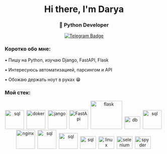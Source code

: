<div id="header" align="center">
  <h1> Hi there, I'm Darya</h1>
  <h3>🐍 Python Developer </h3>
  <a href="https://t.me/@SQ_travel" target="_blank">
    <img src="https://img.shields.io/badge/Telegram-229ED9?style=for-the-badge&logo=telegram&logoColor=white" alt="Telegram Badge"/>
  </a>
</div>

### Коротко обо мне:
• Пишу на Python, изучаю Django, FastAPI, Flask

• Интересуюсь автоматизацией, парсингом и API

• Обожаю держать ноут в руках :grin:

### Мой стек:
<div id="header" align="center">
<img src="https://cdn.jsdelivr.net/gh/devicons/devicon@latest/icons/python/python-original-wordmark.svg" title="sql" width="60" height="60"/>&nbsp;
<img src="https://cdn.jsdelivr.net/gh/devicons/devicon@latest/icons/docker/docker-original-wordmark.svg" title="doker" width="60" height="60"/>&nbsp;
<img src="https://cdn.jsdelivr.net/gh/devicons/devicon@latest/icons/django/django-plain-wordmark.svg" title="jango" width="60" height="60"/>&nbsp;
<img src="https://cdn.jsdelivr.net/gh/devicons/devicon@latest/icons/fastapi/fastapi-original-wordmark.svg" title="FastApi" width="60" height="60"/>&nbsp;
<img src="https://cdn.jsdelivr.net/gh/devicons/devicon@latest/icons/flask/flask-original-wordmark.svg" title="flask" width="100" height="90"/>&nbsp;
<img src="https://cdn.jsdelivr.net/gh/devicons/devicon@latest/icons/dbeaver/dbeaver-original.svg" title="db" width="50" height="40"/>&nbsp;
<img src="https://cdn.jsdelivr.net/gh/devicons/devicon@latest/icons/mysql/mysql-original-wordmark.svg" title="sql" width="60" height="60"/>&nbsp;
<img src="https://cdn.jsdelivr.net/gh/devicons/devicon@latest/icons/nginx/nginx-original.svg" title="nginx" width="60" height="60"/>&nbsp;
<img src="https://cdn.jsdelivr.net/gh/devicons/devicon@latest/icons/postgresql/postgresql-original-wordmark.svg" title="sql" width="60" height="60"/>&nbsp;
<img src="https://cdn.jsdelivr.net/gh/devicons/devicon@latest/icons/sqlite/sqlite-original-wordmark.svg" title="sql" width="60" height="50"/>&nbsp;
<img src="https://cdn.jsdelivr.net/gh/devicons/devicon@latest/icons/postman/postman-original.svg" title="sql" width="50" height="40"/>&nbsp;
<img src="https://cdn.jsdelivr.net/gh/devicons/devicon@latest/icons/linux/linux-original.svg" title="linux" width="50" height="40"/>&nbsp;
<img src="https://cdn.jsdelivr.net/gh/devicons/devicon@latest/icons/selenium/selenium-original.svg" title="selenium" width="50" height="40"/>&nbsp;
<img src="https://cdn.jsdelivr.net/gh/devicons/devicon@latest/icons/spyder/spyder-original-wordmark.svg" title="spyder" width="50" height="40"/>&nbsp;
</div>

